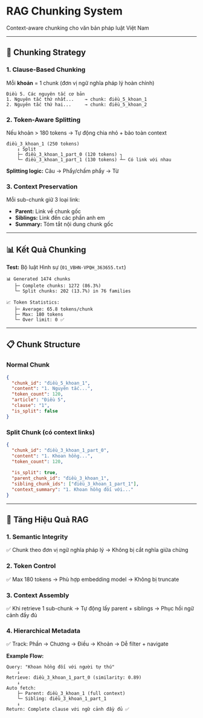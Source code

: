 # RAG Chunking System

Context-aware chunking cho văn bản pháp luật Việt Nam

---

## 🎯 Chunking Strategy

### **1. Clause-Based Chunking**
Mỗi **khoản** = 1 chunk (đơn vị ngữ nghĩa pháp lý hoàn chỉnh)

```
Điều 5. Các nguyên tắc cơ bản
1. Nguyên tắc thứ nhất...    → chunk: điều_5_khoan_1
2. Nguyên tắc thứ hai...     → chunk: điều_5_khoan_2
```

### **2. Token-Aware Splitting**
Nếu khoản > 180 tokens → Tự động chia nhỏ + bảo toàn context

```
điều_3_khoan_1 (250 tokens)
    ↓ Split
    ├─ điều_3_khoan_1_part_0 (120 tokens) ┐
    └─ điều_3_khoan_1_part_1 (130 tokens) ┴─ Có link với nhau
```

**Splitting logic:** Câu → Phẩy/chấm phẩy → Từ

### **3. Context Preservation**
Mỗi sub-chunk giữ 3 loại link:
- **Parent:** Link về chunk gốc
- **Siblings:** Link đến các phần anh em
- **Summary:** Tóm tắt nội dung chunk gốc

---

## 📊 Kết Quả Chunking

**Test:** Bộ luật Hình sự (`01_VBHN-VPQH_363655.txt`)

```
📊 Generated 1474 chunks
   ├─ Complete chunks: 1272 (86.3%)
   └─ Split chunks: 202 (13.7%) in 76 families
   
📈 Token Statistics:
   ├─ Average: 65.8 tokens/chunk
   ├─ Max: 180 tokens
   └─ Over limit: 0 ✅
```

---

## 📋 Chunk Structure

### **Normal Chunk**
```json
{
  "chunk_id": "điều_5_khoan_1",
  "content": "1. Nguyên tắc...",
  "token_count": 120,
  "article": "Điều 5",
  "clause": "1",
  "is_split": false
}
```

### **Split Chunk** (có context links)
```json
{
  "chunk_id": "điều_3_khoan_1_part_0",
  "content": "1. Khoan hồng...",
  "token_count": 120,
  
  "is_split": true,
  "parent_chunk_id": "điều_3_khoan_1",
  "sibling_chunk_ids": ["điều_3_khoan_1_part_1"],
  "context_summary": "1. Khoan hồng đối với..."
}
```

---

## 🚀 Tăng Hiệu Quả RAG

### **1. Semantic Integrity** 
✅ Chunk theo đơn vị ngữ nghĩa pháp lý → Không bị cắt nghĩa giữa chừng

### **2. Token Control**
✅ Max 180 tokens → Phù hợp embedding model → Không bị truncate

### **3. Context Assembly**
✅ Khi retrieve 1 sub-chunk → Tự động lấy parent + siblings → Phục hồi ngữ cảnh đầy đủ

### **4. Hierarchical Metadata**
✅ Track: Phần → Chương → Điều → Khoản → Dễ filter + navigate

**Example Flow:**
```
Query: "Khoan hồng đối với người tự thú"
    ↓
Retrieve: điều_3_khoan_1_part_0 (similarity: 0.89)
    ↓
Auto fetch: 
    ├─ Parent: điều_3_khoan_1 (full context)
    └─ Sibling: điều_3_khoan_1_part_1
    ↓
Return: Complete clause với ngữ cảnh đầy đủ ✅
```

